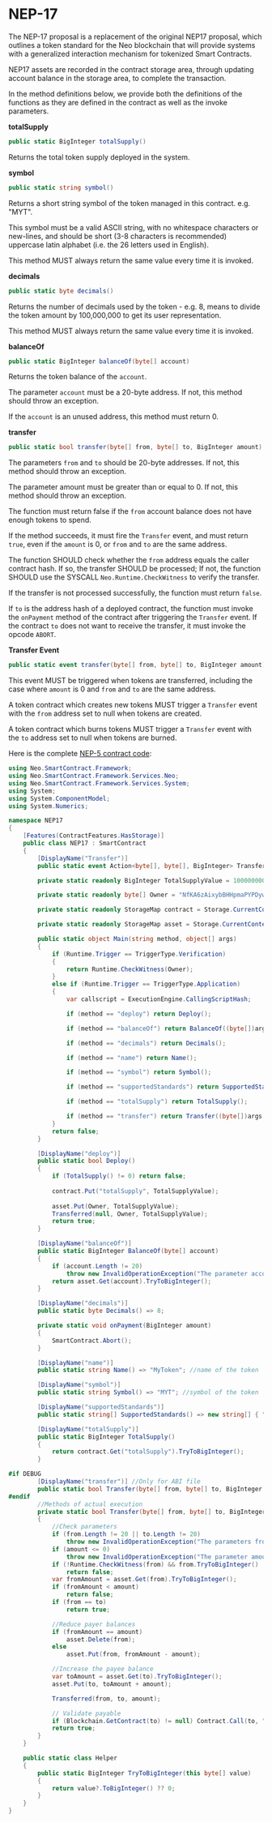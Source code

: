 # NEP-17

The NEP-17 proposal is a replacement of the original NEP17 proposal, which outlines a token standard for the Neo blockchain that will provide systems with a generalized interaction mechanism for tokenized Smart Contracts. 

NEP17 assets are recorded in the contract storage area, through updating account balance in the storage area, to complete the transaction.

In the method definitions below, we provide both the definitions of the functions as they are defined in the contract as well as the invoke parameters.

**totalSupply**    

```c#
public static BigInteger totalSupply()
```

Returns the total token supply deployed in the system.

**symbol**

```c#
public static string symbol()
```

Returns a short string symbol of the token managed in this contract. e.g. "MYT". 

This symbol must be a valid ASCII string, with no whitespace characters or new-lines, and should be short (3-8 characters is recommended) uppercase latin alphabet (i.e. the 26 letters used in English).

This method MUST always return the same value every time it is invoked.

**decimals**

```c#
public static byte decimals()
```

Returns the number of decimals used by the token - e.g. 8, means to divide the token amount by 100,000,000 to get its user representation.

This method MUST always return the same value every time it is invoked.

**balanceOf**

```c#
public static BigInteger balanceOf(byte[] account)
```

Returns the token balance of the `account`.

The parameter `account` must be a 20-byte address. If not, this method should throw an exception.

If the `account` is an unused address, this method must return 0.

**transfer**

```c#
public static bool transfer(byte[] from, byte[] to, BigInteger amount)
```

The parameters `from` and `to` should be 20-byte addresses. If not, this method should throw an exception.<br/>

The parameter amount must be greater than or equal to 0. If not, this method should throw an exception.<br/>

The function must return false if the `from` account balance does not have enough tokens to spend.<br/>

If the method succeeds, it must fire the `Transfer` event, and must return `true`, even if the `amount` is 0, or `from` and `to` are the same address.<br/>

The function SHOULD check whether the `from` address equals the caller contract hash. If so, the transfer SHOULD be processed; If not, the function SHOULD use the SYSCALL `Neo.Runtime.CheckWitness` to verify the transfer.<br/>

If the transfer is not processed successfully, the function must return `false`.

If `to` is the address hash of a deployed contract, the function must invoke the `onPayment` method of the contract after triggering the `Transfer` event. If the contract `to` does not want to receive the transfer, it must invoke the opcode `ABORT`.

**Transfer Event**

```c#
public static event transfer(byte[] from, byte[] to, BigInteger amount)
```

This event MUST be triggered when tokens are transferred, including the case where `amount` is 0 and `from` and `to` are the same address.<br/>

A token contract which creates new tokens MUST trigger a `Transfer` event with the `from` address set to null when tokens are created.<br/>

A token contract which burns tokens MUST trigger a `Transfer` event with the `to` address set to null when tokens are burned.

Here is the complete [NEP-5 contract code](https://github.com/neo-ngd/Neo3-Smart-Contract-Examples/blob/master/NEP17/Contract1.cs):

```c#
using Neo.SmartContract.Framework;
using Neo.SmartContract.Framework.Services.Neo;
using Neo.SmartContract.Framework.Services.System;
using System;
using System.ComponentModel;
using System.Numerics;

namespace NEP17
{
    [Features(ContractFeatures.HasStorage)]
    public class NEP17 : SmartContract
    {
        [DisplayName("Transfer")]
        public static event Action<byte[], byte[], BigInteger> Transferred;

        private static readonly BigInteger TotalSupplyValue = 10000000000000000;

        private static readonly byte[] Owner = "NfKA6zAixybBHHpmaPYPDywoqDaKzfMPf9".ToScriptHash(); //Owner Address

        private static readonly StorageMap contract = Storage.CurrentContext.CreateMap(nameof(contract));

        private static readonly StorageMap asset = Storage.CurrentContext.CreateMap(nameof(asset));

        public static object Main(string method, object[] args)
        {
            if (Runtime.Trigger == TriggerType.Verification)
            {
                return Runtime.CheckWitness(Owner);
            }
            else if (Runtime.Trigger == TriggerType.Application)
            {
                var callscript = ExecutionEngine.CallingScriptHash;

                if (method == "deploy") return Deploy();

                if (method == "balanceOf") return BalanceOf((byte[])args[0]);

                if (method == "decimals") return Decimals();

                if (method == "name") return Name();

                if (method == "symbol") return Symbol();

                if (method == "supportedStandards") return SupportedStandards();

                if (method == "totalSupply") return TotalSupply();

                if (method == "transfer") return Transfer((byte[])args[0], (byte[])args[1], (BigInteger)args[2], callscript);
            }
            return false;
        }

        [DisplayName("deploy")]
        public static bool Deploy()
        {
            if (TotalSupply() != 0) return false;
            
            contract.Put("totalSupply", TotalSupplyValue);
            
            asset.Put(Owner, TotalSupplyValue);
            Transferred(null, Owner, TotalSupplyValue);
            return true;
        }

        [DisplayName("balanceOf")]
        public static BigInteger BalanceOf(byte[] account)
        {
            if (account.Length != 20)
                throw new InvalidOperationException("The parameter account SHOULD be 20-byte non-zero addresses.");
            return asset.Get(account).TryToBigInteger();
        }

        [DisplayName("decimals")]
        public static byte Decimals() => 8;

        private static void onPayment(BigInteger amount)
        {
            SmartContract.Abort();
        }

        [DisplayName("name")]
        public static string Name() => "MyToken"; //name of the token

        [DisplayName("symbol")]
        public static string Symbol() => "MYT"; //symbol of the token

        [DisplayName("supportedStandards")]
        public static string[] SupportedStandards() => new string[] { "NEP-5", "NEP-7", "NEP-10" };

        [DisplayName("totalSupply")]
        public static BigInteger TotalSupply()
        {
            return contract.Get("totalSupply").TryToBigInteger();
        }

#if DEBUG
        [DisplayName("transfer")] //Only for ABI file
        public static bool Transfer(byte[] from, byte[] to, BigInteger amount) => true;
#endif
        //Methods of actual execution
        private static bool Transfer(byte[] from, byte[] to, BigInteger amount, byte[] callscript)
        {
            //Check parameters
            if (from.Length != 20 || to.Length != 20)
                throw new InvalidOperationException("The parameters from and to SHOULD be 20-byte addresses.");
            if (amount <= 0)
                throw new InvalidOperationException("The parameter amount MUST be greater than 0.");
            if (!Runtime.CheckWitness(from) && from.TryToBigInteger() != callscript.TryToBigInteger())
                return false;
            var fromAmount = asset.Get(from).TryToBigInteger();
            if (fromAmount < amount)
                return false;
            if (from == to)
                return true;

            //Reduce payer balances
            if (fromAmount == amount)
                asset.Delete(from);
            else
                asset.Put(from, fromAmount - amount);

            //Increase the payee balance
            var toAmount = asset.Get(to).TryToBigInteger();
            asset.Put(to, toAmount + amount);

            Transferred(from, to, amount);

            // Validate payable
            if (Blockchain.GetContract(to) != null) Contract.Call(to, "onPayment", new object[] { amount });
            return true;
        }
    }

    public static class Helper
    {
        public static BigInteger TryToBigInteger(this byte[] value)
        {
            return value?.ToBigInteger() ?? 0;
        }
    }
}
```

